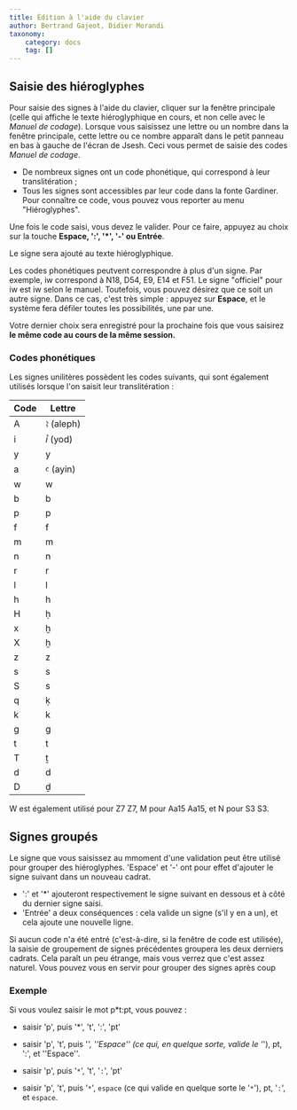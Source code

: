 ```yaml
---
title: Édition à l'aide du clavier
author: Bertrand Gajeot, Didier Morandi
taxonomy:
    category: docs
    tag: []
---
```



## Saisie des hiéroglyphes

Pour saisie des signes à l'aide du clavier, cliquer sur la fenêtre principale (celle qui affiche le texte hiéroglyphique en cours, et non celle avec le *Manuel de codage*).
Lorsque vous saisissez une lettre ou un nombre dans la fenêtre principale, cette lettre ou ce nombre apparaît dans le petit panneau en bas à gauche de l'écran de Jsesh. Ceci vous permet de saisie des codes *Manuel de codage*.

* De nombreux signes ont un code phonétique, qui correspond à leur translitération ;
* Tous les signes sont accessibles par leur code dans la fonte Gardiner. Pour connaître ce code, vous pouvez vous reporter au menu "Hiéroglyphes".

Une fois le code saisi, vous devez le valider. Pour ce faire, appuyez au choix sur la touche **Espace, ':', '*', '-' ou Entrée**.

Le signe sera ajouté au texte hiéroglyphique.

Les codes phonétiques peutvent correspondre à plus d'un signe. Par exemple, iw correspond à <span class="mdc">N18</span>,  <span class="mdc">D54</span>, <span class="mdc">E9</span>,  <span class="mdc">E14</span> et <span class="mdc">F51</span>. Le signe "officiel" pour iw est  <span class="mdc">iw</span> selon le manuel. Toutefois, vous pouvez désirez que ce soit un autre signe. Dans ce cas, c'est très simple : appuyez sur **Espace**, et le système fera défiler toutes les possibilités, une par une.

Votre dernier choix sera enregistré pour la prochaine fois que vous saisirez **le même code au cours de la même session.**

### Codes phonétiques

Les signes unilitères possèdent les codes suivants, qui sont également utilisés lorsque l'on saisit leur translitération :

| Code | Lettre    |
| ---- | --------- |
| A    | ꜣ (aleph) |
| i    | ꞽ (yod)   |
| y    | y         |
| a    | ꜥ (ayin)  |
| w    | w         |
| b    | b         |
| p    | p         |
| f    | f         |
| m    | m         |
| n    | n         |
| r    | r         |
| l    | l         |
| h    | h         |
| H    | ḥ         |
| x    | ḫ         |
| X    | ẖ         |
| z    | z         |
| s    | s         |
| S    | s         |
| q    | ḳ         |
| k    | k         |
| g    | g         |
| t    | t         |
| T    | ṯ         |
| d    | d         |
| D    | ḏ         |

W est également utilisé pour Z7 <span class='mdc'>Z7</span>, M pour Aa15 <span class='mdc'>Aa15</span>, et N pour S3 <span class='mdc'>S3</span>.

## Signes groupés


Le signe que vous saisissez au mmoment d'une validation peut être utilisé pour grouper des hiéroglyphes. 'Espace' et '-' ont pour effet d'ajouter le signe suivant dans un nouveau cadrat.

* ':' et '*' ajouteront respectivement le signe suivant en dessous et à côté du dernier signe saisi.
* 'Entrée' a deux conséquences : cela valide un signe (s'il y en a un), et cela ajoute une nouvelle ligne.

Si aucun code n'a été entré (c'est-à-dire, si la fenêtre de code est utilisée), la saisie de groupement de signes précédentes groupera les deux derniers cadrats. Cela paraît un peu étrange, mais vous verrez que c'est assez naturel. Vous pouvez vous en servir pour grouper des signes après coup

### Exemple

Si vous voulez saisir le mot <span class="mdc">p*t:pt</span>, vous pouvez :
* saisir 'p', puis '*', 't', ':', 'pt'
* saisir 'p', 't', puis '*', ''Espace'' (ce qui, en quelque sorte, valide le '*'), pt, ':', et ''Espace''.

* saisir 'p', puis '`*`', 't', '`:`', 'pt'
* saisir 'p', 't', puis '`*`', `espace` (ce qui valide en quelque sorte le '`*`'), pt, '`:`', et `espace`.
